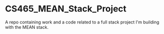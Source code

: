 # CS465_MEAN_Stack_Project
A repo containing work and a code related to a full stack project I'm building with the MEAN stack. 
